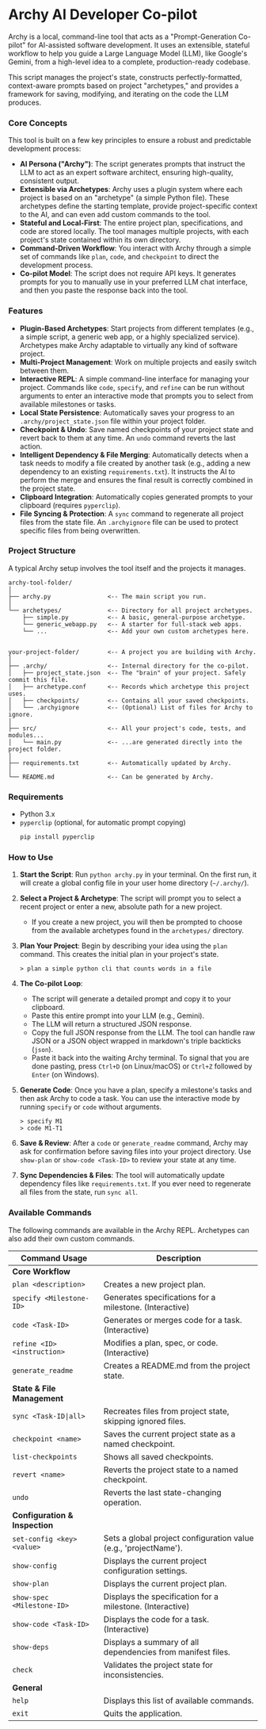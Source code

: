 # Archy AI Developer Co-pilot

Archy is a local, command-line tool that acts as a "Prompt-Generation Co-pilot" for AI-assisted software development. It uses an extensible, stateful workflow to help you guide a Large Language Model (LLM), like Google's Gemini, from a high-level idea to a complete, production-ready codebase.

This script manages the project's state, constructs perfectly-formatted, context-aware prompts based on project "archetypes," and provides a framework for saving, modifying, and iterating on the code the LLM produces.

### Core Concepts

This tool is built on a few key principles to ensure a robust and predictable development process:

  * **AI Persona ("Archy")**: The script generates prompts that instruct the LLM to act as an expert software architect, ensuring high-quality, consistent output.
  * **Extensible via Archetypes**: Archy uses a plugin system where each project is based on an "archetype" (a simple Python file). These archetypes define the starting template, provide project-specific context to the AI, and can even add custom commands to the tool.
  * **Stateful and Local-First**: The entire project plan, specifications, and code are stored locally. The tool manages multiple projects, with each project's state contained within its own directory.
  * **Command-Driven Workflow**: You interact with Archy through a simple set of commands like `plan`, `code`, and `checkpoint` to direct the development process.
  * **Co-pilot Model**: The script does not require API keys. It generates prompts for you to manually use in your preferred LLM chat interface, and then you paste the response back into the tool.

### Features

  * **Plugin-Based Archetypes**: Start projects from different templates (e.g., a simple script, a generic web app, or a highly specialized service). Archetypes make Archy adaptable to virtually any kind of software project.
  * **Multi-Project Management**: Work on multiple projects and easily switch between them.
  * **Interactive REPL**: A simple command-line interface for managing your project. Commands like `code`, `specify`, and `refine` can be run without arguments to enter an interactive mode that prompts you to select from available milestones or tasks.
  * **Local State Persistence**: Automatically saves your progress to an `.archy/project_state.json` file within your project folder.
  * **Checkpoint & Undo**: Save named checkpoints of your project state and revert back to them at any time. An `undo` command reverts the last action.
  * **Intelligent Dependency & File Merging**: Automatically detects when a task needs to modify a file created by another task (e.g., adding a new dependency to an existing `requirements.txt`). It instructs the AI to perform the merge and ensures the final result is correctly combined in the project state.
  * **Clipboard Integration**: Automatically copies generated prompts to your clipboard (requires `pyperclip`).
  * **File Syncing & Protection**: A `sync` command to regenerate all project files from the state file. An `.archyignore` file can be used to protect specific files from being overwritten.

### Project Structure

A typical Archy setup involves the tool itself and the projects it manages.

```
archy-tool-folder/
│
├── archy.py                <-- The main script you run.
│
└── archetypes/             <-- Directory for all project archetypes.
    ├── simple.py           <-- A basic, general-purpose archetype.
    └── generic_webapp.py   <-- A starter for full-stack web apps.
    └── ...                 <-- Add your own custom archetypes here.


your-project-folder/        <-- A project you are building with Archy.
│
├── .archy/                 <-- Internal directory for the co-pilot.
│   ├── project_state.json  <-- The "brain" of your project. Safely commit this file.
│   ├── archetype.conf      <-- Records which archetype this project uses.
│   ├── checkpoints/        <-- Contains all your saved checkpoints.
│   └── .archyignore        <-- (Optional) List of files for Archy to ignore.
│
├── src/                    <-- All your project's code, tests, and modules...
│   └── main.py             <-- ...are generated directly into the project folder.
│
├── requirements.txt        <-- Automatically updated by Archy.
│
└── README.md               <-- Can be generated by Archy.
```

### Requirements

  * Python 3.x
  * `pyperclip` (optional, for automatic prompt copying)
    ```sh
    pip install pyperclip
    ```

### How to Use

1.  **Start the Script**: Run `python archy.py` in your terminal. On the first run, it will create a global config file in your user home directory (`~/.archy/`).

2.  **Select a Project & Archetype**: The script will prompt you to select a recent project or enter a new, absolute path for a new project.

      * If you create a new project, you will then be prompted to choose from the available archetypes found in the `archetypes/` directory.

3.  **Plan Your Project**: Begin by describing your idea using the `plan` command. This creates the initial plan in your project's state.

    ```
    > plan a simple python cli that counts words in a file
    ```

4.  **The Co-pilot Loop**:

      * The script will generate a detailed prompt and copy it to your clipboard.
      * Paste this entire prompt into your LLM (e.g., Gemini).
      * The LLM will return a structured JSON response.
      * Copy the full JSON response from the LLM. The tool can handle raw JSON or a JSON object wrapped in markdown's triple backticks (`json`).
      * Paste it back into the waiting Archy terminal. To signal that you are done pasting, press `Ctrl+D` (on Linux/macOS) or `Ctrl+Z` followed by `Enter` (on Windows).

5.  **Generate Code**: Once you have a plan, specify a milestone's tasks and then ask Archy to code a task. You can use the interactive mode by running `specify` or `code` without arguments.

    ```
    > specify M1
    > code M1-T1
    ```

6.  **Save & Review**: After a `code` or `generate_readme` command, Archy may ask for confirmation before saving files into your project directory. Use `show-plan` or `show-code <Task-ID>` to review your state at any time.

7.  **Sync Dependencies & Files**: The tool will automatically update dependency files like `requirements.txt`. If you ever need to regenerate all files from the state, run `sync all`.

### Available Commands

The following commands are available in the Archy REPL. Archetypes can also add their own custom commands.

| Command Usage                  | Description                                                      |
| ------------------------------ | ---------------------------------------------------------------- |
| **Core Workflow** |                                                                  |
| `plan <description>`           | Creates a new project plan.                                      |
| `specify <Milestone-ID>`       | Generates specifications for a milestone. (Interactive)        |
| `code <Task-ID>`               | Generates or merges code for a task. (Interactive)               |
| `refine <ID> <instruction>`    | Modifies a plan, spec, or code. (Interactive)                    |
| `generate_readme`              | Creates a README.md from the project state.                      |
| **State & File Management** |                                                                  |
| `sync <Task-ID\|all>`          | Recreates files from project state, skipping ignored files.      |
| `checkpoint <name>`            | Saves the current project state as a named checkpoint.           |
| `list-checkpoints`             | Shows all saved checkpoints.                                     |
| `revert <name>`                | Reverts the project state to a named checkpoint.                 |
| `undo`                         | Reverts the last state-changing operation.                       |
| **Configuration & Inspection** |                                                                  |
| `set-config <key> <value>`     | Sets a global project configuration value (e.g., 'projectName'). |
| `show-config`                  | Displays the current project configuration settings.             |
| `show-plan`                    | Displays the current project plan.                               |
| `show-spec <Milestone-ID>`     | Displays the specification for a milestone. (Interactive)        |
| `show-code <Task-ID>`          | Displays the code for a task. (Interactive)                      |
| `show-deps`                    | Displays a summary of all dependencies from manifest files.      |
| `check`                        | Validates the project state for inconsistencies.                 |
| **General** |                                                                  |
| `help`                         | Displays this list of available commands.                        |
| `exit`                         | Quits the application.                                           |
